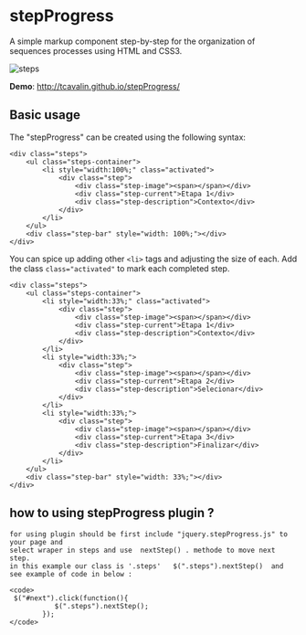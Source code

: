 # stepProgress
A simple markup component step-by-step for the organization of sequences processes using HTML and CSS3.

![steps](https://cloud.githubusercontent.com/assets/6153386/13013794/36805868-d198-11e5-9b2e-e1e3c4b87825.png)

**Demo**: http://tcavalin.github.io/stepProgress/

## Basic usage ##

The "stepProgress" can be created using the following syntax:

    <div class="steps">
        <ul class="steps-container">
            <li style="width:100%;" class="activated">
                <div class="step">
                    <div class="step-image"><span></span></div>
                    <div class="step-current">Etapa 1</div>
                    <div class="step-description">Contexto</div>
                </div>
            </li>
        </ul>
        <div class="step-bar" style="width: 100%;"></div>
    </div>

You can spice up adding other `<li>` tags and adjusting the size of each. Add the class `class="activated"` to mark each completed step.

    <div class="steps">
        <ul class="steps-container">
            <li style="width:33%;" class="activated">
                <div class="step">
                    <div class="step-image"><span></span></div>
                    <div class="step-current">Etapa 1</div>
                    <div class="step-description">Contexto</div>
                </div>
            </li>
            <li style="width:33%;">
                <div class="step">
                    <div class="step-image"><span></span></div>
                    <div class="step-current">Etapa 2</div>
                    <div class="step-description">Selecionar</div>
                </div>
            </li>
            <li style="width:33%;">
                <div class="step">
                    <div class="step-image"><span></span></div>
                    <div class="step-current">Etapa 3</div>
                    <div class="step-description">Finalizar</div>
                </div>
            </li>
        </ul>
        <div class="step-bar" style="width: 33%;"></div>
    </div>
    
  ## how to using stepProgress plugin ? ##
    
    for using plugin should be first include "jquery.stepProgress.js" to your page and 
    select wraper in steps and use  nextStep() . methode to move next step. 
    in this example our class is '.steps'   $(".steps").nextStep()  and see example of code in below : 
    
    <code>
     $("#next").click(function(){
               $(".steps").nextStep();
            });
    </code>


